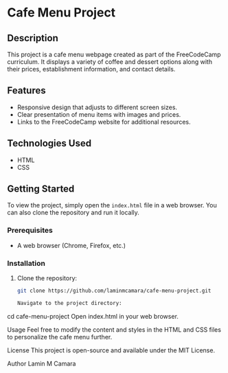 # Cafe Menu Project

## Description
This project is a cafe menu webpage created as part of the FreeCodeCamp curriculum. It displays a variety of coffee and dessert options along with their prices, establishment information, and contact details.

## Features
- Responsive design that adjusts to different screen sizes.
- Clear presentation of menu items with images and prices.
- Links to the FreeCodeCamp website for additional resources.

## Technologies Used
- HTML
- CSS

## Getting Started
To view the project, simply open the `index.html` file in a web browser. You can also clone the repository and run it locally.

### Prerequisites
- A web browser (Chrome, Firefox, etc.)

### Installation
1. Clone the repository:
   ```bash
   git clone https://github.com/laminmcamara/cafe-menu-project.git

   Navigate to the project directory:

cd cafe-menu-project
Open index.html in your web browser.

Usage
Feel free to modify the content and styles in the HTML and CSS files to personalize the cafe menu further.

License
This project is open-source and available under the MIT License.

Author
Lamin M Camara
